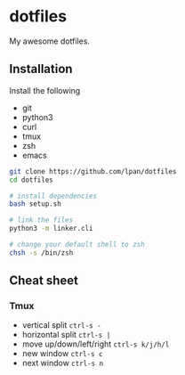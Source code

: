 # dotfiles
My awesome dotfiles.

## Installation

Install the following
* git
* python3
* curl
* tmux
* zsh
* emacs

```bash
git clone https://github.com/lpan/dotfiles
cd dotfiles

# install dependencies
bash setup.sh

# link the files
python3 -m linker.cli

# change your default shell to zsh
chsh -s /bin/zsh
```

## Cheat sheet

### Tmux
* vertical split `ctrl-s -`
* horizontal split `ctrl-s |`
* move up/down/left/right `ctrl-s k/j/h/l`
* new window `ctrl-s c`
* next window `ctrl-s n`
